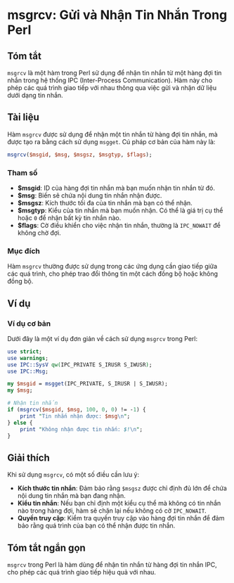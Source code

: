 <!--
Meta Description: # msgrcv: Gửi và Nhận Tin Nhắn Trong Perl ## Tóm tắt `msgrcv` là một hàm trong Perl sử dụng để nhận tin nhắn từ một hàng đợi tin nhắn trong hệ thống I...
Meta Keywords: tin, nhắn, nhận, msgrcv, được
-->

# msgrcv: Gửi và Nhận Tin Nhắn Trong Perl

## Tóm tắt
`msgrcv` là một hàm trong Perl sử dụng để nhận tin nhắn từ một hàng đợi tin nhắn trong hệ thống IPC (Inter-Process Communication). Hàm này cho phép các quá trình giao tiếp với nhau thông qua việc gửi và nhận dữ liệu dưới dạng tin nhắn.

## Tài liệu
Hàm `msgrcv` được sử dụng để nhận một tin nhắn từ hàng đợi tin nhắn, mà được tạo ra bằng cách sử dụng `msgget`. Cú pháp cơ bản của hàm này là:

```perl
msgrcv($msgid, $msg, $msgsz, $msgtyp, $flags);
```

### Tham số
- **$msgid**: ID của hàng đợi tin nhắn mà bạn muốn nhận tin nhắn từ đó.
- **$msg**: Biến sẽ chứa nội dung tin nhắn nhận được. 
- **$msgsz**: Kích thước tối đa của tin nhắn mà bạn có thể nhận.
- **$msgtyp**: Kiểu của tin nhắn mà bạn muốn nhận. Có thể là giá trị cụ thể hoặc `0` để nhận bất kỳ tin nhắn nào.
- **$flags**: Cờ điều khiển cho việc nhận tin nhắn, thường là `IPC_NOWAIT` để không chờ đợi.

### Mục đích
Hàm `msgrcv` thường được sử dụng trong các ứng dụng cần giao tiếp giữa các quá trình, cho phép trao đổi thông tin một cách đồng bộ hoặc không đồng bộ.

## Ví dụ
### Ví dụ cơ bản
Dưới đây là một ví dụ đơn giản về cách sử dụng `msgrcv` trong Perl:

```perl
use strict;
use warnings;
use IPC::SysV qw(IPC_PRIVATE S_IRUSR S_IWUSR);
use IPC::Msg;

my $msgid = msgget(IPC_PRIVATE, S_IRUSR | S_IWUSR);
my $msg;

# Nhận tin nhắn
if (msgrcv($msgid, $msg, 100, 0, 0) != -1) {
    print "Tin nhắn nhận được: $msg\n";
} else {
    print "Không nhận được tin nhắn: $!\n";
}
```

## Giải thích
Khi sử dụng `msgrcv`, có một số điều cần lưu ý:
- **Kích thước tin nhắn**: Đảm bảo rằng `$msgsz` được chỉ định đủ lớn để chứa nội dung tin nhắn mà bạn đang nhận.
- **Kiểu tin nhắn**: Nếu bạn chỉ định một kiểu cụ thể mà không có tin nhắn nào trong hàng đợi, hàm sẽ chặn lại nếu không có cờ `IPC_NOWAIT`.
- **Quyền truy cập**: Kiểm tra quyền truy cập vào hàng đợi tin nhắn để đảm bảo rằng quá trình của bạn có thể nhận được tin nhắn.

## Tóm tắt ngắn gọn
`msgrcv` trong Perl là hàm dùng để nhận tin nhắn từ hàng đợi tin nhắn IPC, cho phép các quá trình giao tiếp hiệu quả với nhau.